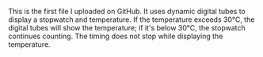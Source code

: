 This is the first file I uploaded on GitHub. It uses dynamic digital tubes to display a stopwatch and temperature. 
If the temperature exceeds 30°C, the digital tubes will show the temperature; 
if it's below 30°C, the stopwatch continues counting. The timing does not stop while displaying the temperature.
